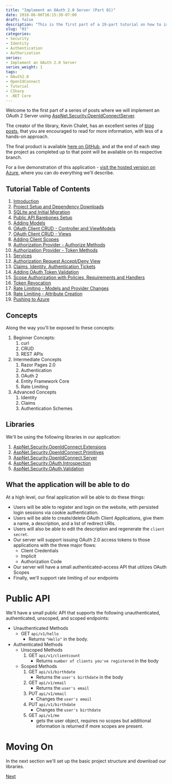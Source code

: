 ```yaml
---
title: "Implement an OAuth 2.0 Server (Part 01)"
date: 2018-06-06T16:15:39-07:00
draft: false
description: "This is the first part of a 19-part tutorial on how to implement an OAuth 2.0 / OpenIdConnect server. This tutorial will take us from start to finish using ASP.NET Core 2 from project creation to azure deployment."
slug: "01"
categories: 
- Security
- Identity
- Authentication
- Authorization
series:
- Implement an OAuth 2.0 Server
series_weight: 1
tags:
- OAuth2.0
- OpenIdConnect
- Tutorial
- CSharp
- .NET Core
---
```


Welcome to the first part of a series of posts where we will implement an OAuth 2 Server using [AspNet.Security.OpenIdConnectServer](https://github.com/aspnet-contrib/AspNet.Security.OpenIdConnect.Server).

The creator of the library, Kevin Chalet, has an excellent series of [blog posts](https://kevinchalet.com/2016/07/13/creating-your-own-openid-connect-server-with-asos-introduction/), that you are encouraged to read for more information, with less of a hands-on approach.

The final product is available [here on GitHub](https://github.com/0xNF/OAuthTutorial), and at the end of each step the project as completed up to that point will be available on its respective branch.

For a live demonstration of this application - [visit the hosted version on Azure](http://oauthtutorial.azurewebsites.net/), where you can do everything we'll describe.

## Tutorial Table of Contents

1. [Introduction](/posts/oauthserver/01)
1. [Project Setup and Dependency Downloads](/posts/oauthserver/02)
1. [SQLite and Initial Migration](/posts/oauthserver/03)
1. [Public API Barebones Setup](/posts/oauthserver/04)
1. [Adding Models](/posts/oauthserver/05)
1. [OAuth Client CRUD - Controller and ViewModels](/posts/oauthserver/06)
1. [OAuth Client CRUD - Views](/posts/oauthserver/07)
1. [Adding Client Scopes](/posts/oauthserver/08)
1. [Authorization Provider - Authorize Methods](/posts/oauthserver/09)
1. [Authorization Provider - Token Methods](/posts/oauthserver/10)
1. [Services](/posts/oauthserver/11)
1. [Authorization Request Accept/Deny View](/posts/oauthserver/12)
1. [Claims, Identity, Authentication Tickets](/posts/oauthserver/13)
1. [Adding OAuth Token Validation](/posts/oauthserver/14)
1. [Scope Authorization with Policies, Requirements and Handlers](/posts/oauthserver/15)
1. [Token Revocation](/posts/oauthserver/16)
1. [Rate Limiting - Models and Provider Changes](/posts/oauthserver/17)
1. [Rate Limiting - Attribute Creation](/posts/oauthserver/18)
1. [Pushing to Azure](/posts/oauthserver/19)

## Concepts
Along the way you'll be exposed to these concepts:

1. Beginner Concepts:
    1. curl
    1. CRUD
    1. REST APIs
1. Intermediate Concepts
    1. Razor Pages 2.0
    1. Authentication
    1. OAuth 2
    1. Entity Framework Core
    1. Rate Limiting
1. Advanced Concepts
    1. Identity
    1. Claims
    1. Authentication Schemes


## Libraries

We'll be using the following libraries in our application:

1. [AspNet.Security.OpenIdConnect.Extensions](https://www.nuget.org/packages/AspNet.Security.OpenIdConnect.Extensions/)
1. [AspNet.Security.OpenIdConnect.Primitives](https://www.nuget.org/packages/AspNet.Security.OpenIdConnect.Primitives/)
1. [AspNet.Security.OpenIdConnect.Server](https://www.nuget.org/packages/AspNet.Security.OpenIdConnect.Server/)
1. [AspNet.Security.OAuth.Introspection](https://www.nuget.org/packages/AspNet.Security.OAuth.Introspection/)
1. [AspNet.Security.OAuth.Validation](https://www.nuget.org/packages/AspNet.Security.OAuth.Validation/)


## What the application will be able to do
At a high level, our final application will be able to do these things:

* Users will be able to register and login on the website, with persisted login sessions via cookie authentication.
* Users will be able to create/delete OAuth Client Applications, give them a name, a description, and a list of redirect URIs.
* Users will also be able to edit the description and regenerate the `client secret`.
* Our server will support issuing OAuth 2.0 access tokens to those applications with the three major flows:
    * Client Credentials
    * Implicit
    * Authorization Code
* Our server will have a small authenticated-access API that utilizes OAuth Scopes
* Finally, we'll support rate limiting of our endpoints 


# Public API

We'll have a small public API that supports the following unauthenticated, authenticated, unscoped, and scoped endpoints:

* Unauthenticated Methods
    * GET `api/v1/hello`
        * Returns `"Hello"` in the body.
* Authenticated Methods
    * Unscoped Methods
        1. GET `api/v1/clientcount`
            * Returns `number of clients you've registered` in the body
    * Scoped Methods
        1. GET `api/v1/birthdate` 
            * Returns the `user's birthdate` in the body
        1. GET `api/v1/email`
            * Returns the `user's email`
        1. PUT `api/v1/email`
            * Changes the `user's email`
        1. PUT `api/v1/birthdate`
            * Changes the `user's birthdate`
        1. GET `api/v1/me`
            * gets the user object, requires no scopes but additional information is returned if more scopes are present.



# Moving On

In the next section we'll set up the basic project structure and download our libraries.

[Next](/posts/oauthserver/02)